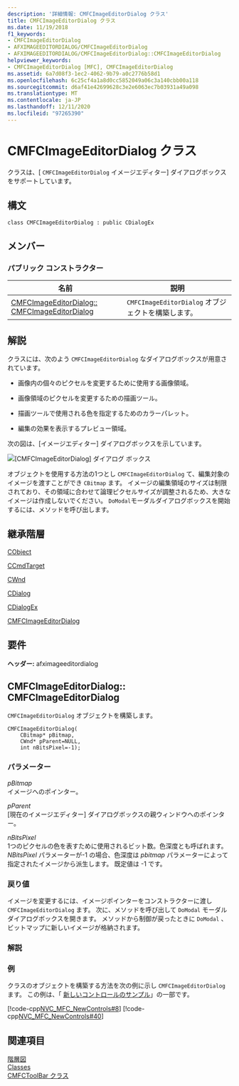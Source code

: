 ```yaml
---
description: '詳細情報: CMFCImageEditorDialog クラス'
title: CMFCImageEditorDialog クラス
ms.date: 11/19/2018
f1_keywords:
- CMFCImageEditorDialog
- AFXIMAGEEDITORDIALOG/CMFCImageEditorDialog
- AFXIMAGEEDITORDIALOG/CMFCImageEditorDialog::CMFCImageEditorDialog
helpviewer_keywords:
- CMFCImageEditorDialog [MFC], CMFCImageEditorDialog
ms.assetid: 6a7d08f3-1ec2-4062-9b79-a0c2776b58d1
ms.openlocfilehash: 6c25cf4a1a8d0cc5852049a06c3a140cbb00a118
ms.sourcegitcommit: d6af41e42699628c3e2e6063ec7b03931a49a098
ms.translationtype: MT
ms.contentlocale: ja-JP
ms.lasthandoff: 12/11/2020
ms.locfileid: "97265390"
---
```

# <a name="cmfcimageeditordialog-class"></a>CMFCImageEditorDialog クラス

クラスは、[ `CMFCImageEditorDialog` イメージエディター] ダイアログボックスをサポートしています。

## <a name="syntax"></a>構文

```
class CMFCImageEditorDialog : public CDialogEx
```

## <a name="members"></a>メンバー

### <a name="public-constructors"></a>パブリック コンストラクター

|名前|説明|
|----------|-----------------|
|[CMFCImageEditorDialog:: CMFCImageEditorDialog](#cmfcimageeditordialog)|`CMFCImageEditorDialog` オブジェクトを構築します。|

## <a name="remarks"></a>解説

クラスには、次のよう `CMFCImageEditorDialog` なダイアログボックスが用意されています。

- 画像内の個々のピクセルを変更するために使用する画像領域。

- 画像領域のピクセルを変更するための描画ツール。

- 描画ツールで使用される色を指定するためのカラーパレット。

- 編集の効果を表示するプレビュー領域。

次の図は、[イメージエディター] ダイアログボックスを示しています。

![[CMFCImageEditorDialog] ダイアログ ボックス](../../mfc/reference/media/imageedit.png "[CMFCImageEditorDialog] ダイアログ ボックス")

オブジェクトを使用する方法の1つとし `CMFCImageEditorDialog` て、編集対象のイメージを渡すことができ `CBitmap` ます。 イメージの編集領域のサイズは制限されており、その領域に合わせて論理ピクセルサイズが調整されるため、大きなイメージは作成しないでください。 `DoModal`モーダルダイアログボックスを開始するには、メソッドを呼び出します。

## <a name="inheritance-hierarchy"></a>継承階層

[CObject](../../mfc/reference/cobject-class.md)

[CCmdTarget](../../mfc/reference/ccmdtarget-class.md)

[CWnd](../../mfc/reference/cwnd-class.md)

[CDialog](../../mfc/reference/cdialog-class.md)

[CDialogEx](../../mfc/reference/cdialogex-class.md)

[CMFCImageEditorDialog](../../mfc/reference/cmfcimageeditordialog-class.md)

## <a name="requirements"></a>要件

**ヘッダー:** afximageeditordialog

## <a name="cmfcimageeditordialogcmfcimageeditordialog"></a><a name="cmfcimageeditordialog"></a> CMFCImageEditorDialog:: CMFCImageEditorDialog

`CMFCImageEditorDialog` オブジェクトを構築します。

```
CMFCImageEditorDialog(
    CBitmap* pBitmap,
    CWnd* pParent=NULL,
    int nBitsPixel=-1);
```

### <a name="parameters"></a>パラメーター

*pBitmap*<br/>
イメージへのポインター。

*pParent*<br/>
[現在のイメージエディター] ダイアログボックスの親ウィンドウへのポインター。

*nBitsPixel*<br/>
1つのピクセルの色を表すために使用されるビット数。色深度とも呼ばれます。  *NBitsPixel* パラメーターが-1 の場合、色深度は *pbitmap* パラメーターによって指定されたイメージから派生します。 既定値は -1 です。

### <a name="return-value"></a>戻り値

イメージを変更するには、イメージポインターをコンストラクターに渡し `CMFCImageEditorDialog` ます。 次に、メソッドを呼び出して `DoModal` モーダルダイアログボックスを開きます。 メソッドから制御が戻ったときに `DoModal` 、ビットマップに新しいイメージが格納されます。

### <a name="remarks"></a>解説

### <a name="example"></a>例

クラスのオブジェクトを構築する方法を次の例に示し `CMFCImageEditorDialog` ます。 この例は、「 [新しいコントロールのサンプル](../../overview/visual-cpp-samples.md)」の一部です。

[!code-cpp[NVC_MFC_NewControls#8](../../mfc/reference/codesnippet/cpp/cmfcimageeditordialog-class_1.cpp)]
[!code-cpp[NVC_MFC_NewControls#40](../../mfc/reference/codesnippet/cpp/cmfcimageeditordialog-class_2.cpp)]

## <a name="see-also"></a>関連項目

[階層図](../../mfc/hierarchy-chart.md)<br/>
[Classes](../../mfc/reference/mfc-classes.md)<br/>
[CMFCToolBar クラス](../../mfc/reference/cmfctoolbar-class.md)
